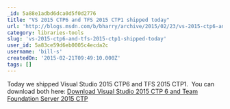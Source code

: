 ```yaml
---
_id: 5a88e1adbd6dca0d5f0d2776
title: "VS 2015 CTP6 and TFS 2015 CTP1 shipped today"
url: 'http://blogs.msdn.com/b/bharry/archive/2015/02/23/vs-2015-ctp6-and-tfs-2015-ctp1-shipped-today.aspx'
category: libraries-tools
slug: 'vs-2015-ctp6-and-tfs-2015-ctp1-shipped-today'
user_id: 5a83ce59d6eb0005c4ecda2c
username: 'bill-s'
createdOn: '2015-02-21T09:49:10.000Z'
tags: []
---
```


Today we shipped Visual Studio 2015 CTP6 and TFS 2015 CTP1.  You can download both here: <a href="http://www.visualstudio.com/downloads/visual-studio-2015-ctp-vs">Download Visual Studio 2015 CTP 6 and Team Foundation Server 2015 CTP</a>

